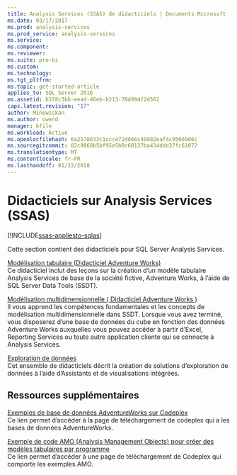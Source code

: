 ```yaml
---
title: Analysis Services (SSAS) de didacticiels | Documents Microsoft
ms.date: 03/17/2017
ms.prod: analysis-services
ms.prod_service: analysis-services
ms.service: 
ms.component: 
ms.reviewer: 
ms.suite: pro-bi
ms.custom: 
ms.technology: 
ms.tgt_pltfrm: 
ms.topic: get-started-article
applies_to: SQL Server 2016
ms.assetid: b378c3bb-eead-46eb-b213-70d994f2d562
caps.latest.revision: "17"
author: Minewiskan
ms.author: owend
manager: kfile
ms.workload: Active
ms.openlocfilehash: 6a2578633c1ccce72d866c40882eaf4c95669d6c
ms.sourcegitcommit: 82c9868b5bf95e5b0c68137ba434ddd37fc61072
ms.translationtype: MT
ms.contentlocale: fr-FR
ms.lasthandoff: 01/22/2018
---
```

# <a name="analysis-services-tutorials-ssas"></a>Didacticiels sur Analysis Services (SSAS)
[!INCLUDE[ssas-appliesto-sqlas](../includes/ssas-appliesto-sqlas.md)]

Cette section contient des didacticiels pour SQL Server Analysis Services.  
  
[Modélisation tabulaire &#40;Didacticiel Adventure Works&#41;](../analysis-services/tabular-modeling-adventure-works-tutorial.md)  
Ce didacticiel inclut des leçons sur la création d’un modèle tabulaire Analysis Services de base de la société fictive, Adventure Works, à l’aide de SQL Server Data Tools (SSDT).  
  
[Modélisation multidimensionnelle &#40; Didacticiel Adventure Works &#41;](../analysis-services/multidimensional-modeling-adventure-works-tutorial.md)  
Il vous apprend les compétences fondamentales et les concepts de modélisation multidimensionnelle dans SSDT. Lorsque vous avez terminé, vous disposerez d’une base de données du cube en fonction des données Adventure Works auxquelles vous pouvez accéder à partir d’Excel, Reporting Services ou toute autre application cliente qui se connecte à Analysis Services.  
  
[Exploration de données](../analysis-services/data-mining-tutorials-analysis-services.md)  
Cet ensemble de didacticiels décrit la création de solutions d’exploration de données à l’aide d’Assistants et de visualisations intégrées.  
  
  
## <a name="additional-resources"></a>Ressources supplémentaires  
[Exemples de base de données AdventureWorks sur Codeplex](http://go.microsoft.com/fwlink/?linkID=335807)  
Ce lien permet d’accéder à la page de téléchargement de codeplex qui a les bases de données AdventureWorks.  
  
[Exemple de code AMO (Analysis Management Objects) pour créer des modèles tabulaires par programme](http://go.microsoft.com/fwlink/?linkID=221036)  
Ce lien permet d’accéder à une page de téléchargement de Codeplex qui comporte les exemples AMO.  
  
  
  
